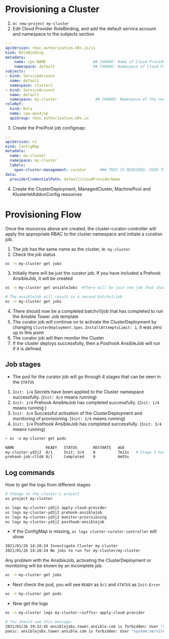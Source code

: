 

# Provisioning a Cluster
1. `oc new-project my-cluster`
2. Edit Cloud Provider RoleBinding, and add the default service account and namespace to the subjects section
```yaml
---
apiVersion: rbac.authorization.k8s.io/v1
kind: RoleBinding
metadata:
    name: cpv-NAME                     ## CHANGE: Name of Cloud Provider Secret
    namespace: default                 ## CHANGE: Namespace of Cloud Provider Secret
subjects:
- kind: ServiceAccount
  name: default
  namespace: cluster2
- kind: ServiceAccount
  name: default
  namespace: my-cluster                 ## CHANGE: Namespace of the new cluster
roleRef:
  kind: Role
  name: cpw-aws4jnp
  apiGroup: rbac.authorization.k8s.io
```
3. Create the Pre/Post job configmap:
```yaml
---
apiVersion: v1
kind: ConfigMap
metadata:
  name: my-cluster
  namespace: my-cluster
  labels:
    open-cluster-management: curator      ### THIS IS REQUIRED, USED TO IDENTIFY THE CONFIGMAP
data:
  providerCredentialPath: default/cloudProviderName
```
4. Create the ClusterDeployment, ManagedCluster, MachinePool and KlusterletAddonConfig resources


# Provisioning Flow
Once the resources above are created, the cluster-curator-controller will apply the appropriate RBAC to the cluster namespace and initiate a curation job.
1. The job has the same name as the cluster, ie. `my-cluster`
2. Check the job status
```bash
oc -n my-cluster get jobs
```
3. Initially there will be just the curator job. If you have included a Prehook AnsibleJob, it will be created
```bash
oc -n my-cluster get ansibleJobs  #There will be just one job that should reach status "COMPLETED"

# The ansibleJob will result in a second batchv1/job
oc -n my-cluster get jobs  
```
4. There should now be a completed batchv1/job that has completed to run the Anisble Tower Job template
5. The curator job will continue on to activate the ClusterDeployment by changing `ClusterDeployment.Spec.InstallAttemptsLimit: 1`, it was zero up to this point
6. The curator job will then monitor the Cluster
7. If the cluster deploys successfully, then a Posthook AnsibleJob will run if it is defined.

## Job stages
* The pod for the curator job will go through 4 stages that can be seen in the `STATUS`
1. `Init: 1/4` Secrets have been applied to the Cluster namespace successfully. (`Init: 0/4` means running)
2. `Init: 2/4` Prehook AnsibleJob has completed successfully. (`Init: 1/4` means running )
3. `Init: 3/4` Successful activation of the ClusterDeployment and monitoring of provisioning. (`Init: 2/4` means running)
4. `Init: 3/4` Posthook AnsibleJob has completed successfully. (`Init: 3/4` means running)
```bash
> oc -n my-cluster get pods

NAME              READY   STATUS       RESTARTS   AGE
my-cluster-yd3j2  0/1     Init: 3/4    0          7m11s   # Stage 3 has completed, stage 4 is running
prehook-job-cltd4 0/1     Completed    0          6m55s
```

## Log commands
How to get the logs from different stages
```bash
# Change to the cluster's project
oc project my-cluster

oc logs my-cluster-yd3j2 apply-cloud-provider
oc logs my-cluster-yd3j2 prehook-ansiblejob
oc logs my-cluster-yd3j2 monitor-provisioning
oc logs my-cluster-yd3j2 posthook-ansiblejob
```



* If the ConfigMap is missing, `oc logs cluster-curator-controller` will show
```bash
2021/01/26 14:28:24 Investigate Cluster my-cluster
2021/01/26 14:28:24 No jobs to run for my-cluster/my-cluster
``` 
Any problem with the AnsibleJob, activating the ClusterDeployment or monitoring will be shown by an incomplete job.
``` bash
oc -n my-cluster get jobs
```
  * Next check the pod, you  will see `READY` as `0/1` and `STATUS` as `Init:Error`
```bash
oc -n my-cluster get pods
```
  * Now get the logs
```bash
oc -n my-cluster logs my-cluster-<suffix> apply-cloud-provider

# You should see this message:
2021/01/26 19:32:45 ansiblejobs.tower.ansible.com is forbidden: User "system:serviceaccount:my-cluster:default" cannot create resource "ansiblejobs" in API group "tower.ansible.com" in the namespace "my-cluster"
panic: ansiblejobs.tower.ansible.com is forbidden: User "system:serviceaccount:my-cluster:default" cannot create resource "ansiblejobs" in API group "tower.ansible.com" in the namespace "my-cluster"